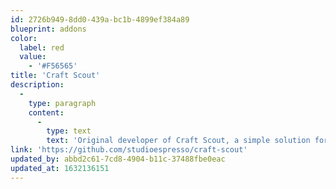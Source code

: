 ```yaml
---
id: 2726b949-8dd0-439a-bc1b-4899ef384a89
blueprint: addons
color:
  label: red
  value:
    - '#F56565'
title: 'Craft Scout'
description:
  -
    type: paragraph
    content:
      -
        type: text
        text: 'Original developer of Craft Scout, a simple solution for adding full-text search to your entries. Maintenance & development has been taken over by Studio Espresso.'
link: 'https://github.com/studioespresso/craft-scout'
updated_by: abbd2c61-7cd8-4904-b11c-37488fbe0eac
updated_at: 1632136151
---
```


